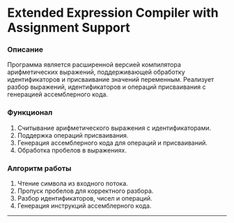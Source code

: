 # Extended Expression Compiler with Assignment Support

### Описание
Программа является расширенной версией компилятора арифметических выражений, поддерживающей обработку идентификаторов и присваивание значений переменным. Реализует разбор выражений, идентификаторов и операций присваивания с генерацией ассемблерного кода.

### Функционал
1. Считывание арифметического выражения с идентификаторами.
2. Поддержка операций присваивания.
3. Генерация ассемблерного кода для операций и присваиваний.
4. Обработка пробелов в выражениях.

### Алгоритм работы
1. Чтение символа из входного потока.
2. Пропуск пробелов для корректного разбора.
3. Разбор идентификаторов, чисел и операций.
4. Генерация инструкций ассемблерного кода.

---

